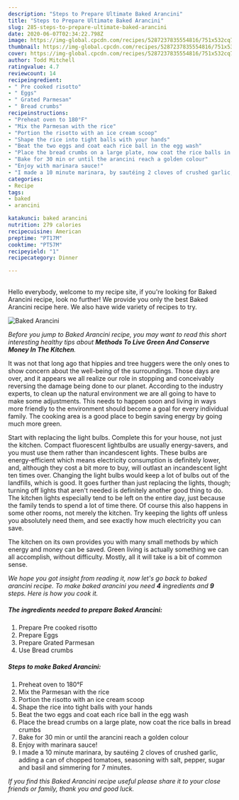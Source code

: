 ```yaml
---
description: "Steps to Prepare Ultimate Baked Arancini"
title: "Steps to Prepare Ultimate Baked Arancini"
slug: 285-steps-to-prepare-ultimate-baked-arancini
date: 2020-06-07T02:34:22.798Z
image: https://img-global.cpcdn.com/recipes/5287237835554816/751x532cq70/baked-arancini-recipe-main-photo.jpg
thumbnail: https://img-global.cpcdn.com/recipes/5287237835554816/751x532cq70/baked-arancini-recipe-main-photo.jpg
cover: https://img-global.cpcdn.com/recipes/5287237835554816/751x532cq70/baked-arancini-recipe-main-photo.jpg
author: Todd Mitchell
ratingvalue: 4.7
reviewcount: 14
recipeingredient:
- " Pre cooked risotto"
- " Eggs"
- " Grated Parmesan"
- " Bread crumbs"
recipeinstructions:
- "Preheat oven to 180°F"
- "Mix the Parmesan with the rice"
- "Portion the risotto with an ice cream scoop"
- "Shape the rice into tight balls with your hands"
- "Beat the two eggs and coat each rice ball in the egg wash"
- "Place the bread crumbs on a large plate, now coat the rice balls in bread crumbs"
- "Bake for 30 min or until the arancini reach a golden colour"
- "Enjoy with marinara sauce!"
- "I made a 10 minute marinara, by sautéing 2 cloves of crushed garlic, adding a can of chopped tomatoes, seasoning with salt, pepper, sugar and basil and simmering for 7 minutes."
categories:
- Recipe
tags:
- baked
- arancini

katakunci: baked arancini 
nutrition: 279 calories
recipecuisine: American
preptime: "PT17M"
cooktime: "PT57M"
recipeyield: "1"
recipecategory: Dinner

---
```

<br>
Hello everybody, welcome to my recipe site, if you're looking for Baked Arancini recipe, look no further! We provide you only the best Baked Arancini recipe here. We also have wide variety of recipes to try.
<br>


![Baked Arancini](https://img-global.cpcdn.com/recipes/5287237835554816/751x532cq70/baked-arancini-recipe-main-photo.jpg)

<i>Before you jump to Baked Arancini recipe, you may want to read this short interesting healthy tips about 
<strong>Methods To Live Green And Conserve Money In The Kitchen</strong>.</i>
</br>

It was not that long ago that hippies and tree huggers were the only ones to show concern about the well-being of the surroundings. Those days are over, and it appears we all realize our role in stopping and conceivably reversing the damage being done to our planet. According to the industry experts, to clean up the natural environment we are all going to have to make some adjustments. This needs to happen soon and living in ways more friendly to the environment should become a goal for every individual family. The cooking area is a good place to begin saving energy by going much more green.

Start with replacing the light bulbs. Complete this for your house, not just the kitchen. Compact fluorescent lightbulbs are usually energy-savers, and you must use them rather than incandescent lights. These bulbs are energy-efficient which means electricity consumption is definitely lower, and, although they cost a bit more to buy, will outlast an incandescent light ten times over. Changing the light bulbs would keep a lot of bulbs out of the landfills, which is good. It goes further than just replacing the lights, though; turning off lights that aren't needed is definitely another good thing to do. The kitchen lights especially tend to be left on the entire day, just because the family tends to spend a lot of time there. Of course this also happens in some other rooms, not merely the kitchen. Try keeping the lights off unless you absolutely need them, and see exactly how much electricity you can save.

The kitchen on its own provides you with many small methods by which energy and money can be saved. Green living is actually something we can all accomplish, without difficulty. Mostly, all it will take is a bit of common sense.


<i>We hope you got insight from reading it, now let's go back to baked arancini recipe. To make baked arancini you need <strong>4</strong> ingredients and <strong>9</strong> steps. Here is how you cook it.
</i>

##### The ingredients needed to prepare Baked Arancini:

1. Prepare  Pre cooked risotto
1. Prepare  Eggs
1. Prepare  Grated Parmesan
1. Use  Bread crumbs


##### Steps to make Baked Arancini:

1. Preheat oven to 180°F
1. Mix the Parmesan with the rice
1. Portion the risotto with an ice cream scoop
1. Shape the rice into tight balls with your hands
1. Beat the two eggs and coat each rice ball in the egg wash
1. Place the bread crumbs on a large plate, now coat the rice balls in bread crumbs
1. Bake for 30 min or until the arancini reach a golden colour
1. Enjoy with marinara sauce!
1. I made a 10 minute marinara, by sautéing 2 cloves of crushed garlic, adding a can of chopped tomatoes, seasoning with salt, pepper, sugar and basil and simmering for 7 minutes.


<i>If you find this Baked Arancini recipe useful please share it to your close friends or family, thank you and good luck.</i>
